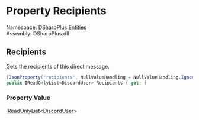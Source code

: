 # Property Recipients

Namespace: [DSharpPlus.Entities](DSharpPlus.Entities.md)  
Assembly: DSharpPlus.dll

## <a id="DSharpPlus_Entities_DiscordDmChannel_Recipients"></a>Recipients

Gets the recipients of this direct message.

```csharp
[JsonProperty("recipients", NullValueHandling = NullValueHandling.Ignore)]
public IReadOnlyList<DiscordUser> Recipients { get; }
```

### Property Value

[IReadOnlyList](https://learn.microsoft.com/dotnet/api/system.collections.generic.ireadonlylist\-1)<[DiscordUser](DSharpPlus.Entities.DiscordUser.md)\>

